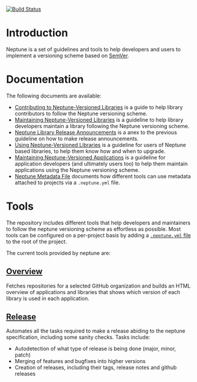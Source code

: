 [![Build
Status](https://travis-ci.org/sociomantic-tsunami/neptune.svg?branch=v0.x.x)](https://travis-ci.org/sociomantic-tsunami/neptune)

Introduction
============

Neptune is a set of guidelines and tools to help developers and users to
implement a versioning scheme based on [SemVer](http://semver.org/).


Documentation
=============

The following documents are available:

* [Contributing to Neptune-Versioned
  Libraries](https://github.com/sociomantic-tsunami/neptune/blob/v0.x.x/doc/library-contributor.rst)
  is a guide to help library contributors to follow the Neptune versioning
  scheme.
* [Maintaining Neptune-Versioned
  Libraries](https://github.com/sociomantic-tsunami/neptune/blob/v0.x.x/doc/library-maintainer.rst)
  is a guideline to help library developers maintain a library following the
  Neptune versioning scheme.
* [Neptune Library Release
  Announcements](https://github.com/sociomantic-tsunami/neptune/blob/v0.x.x/doc/announcements.md)
  is a anex to the previous guideline on how to make release announcements.
* [Using Neptune-Versioned
  Libraries](https://github.com/sociomantic-tsunami/neptune/blob/v0.x.x/doc/library-user.rst)
  is a guideline for users of Neptune based libraries, to help them know how and
  when to upgrade.
* [Maintaining Neptune-Versioned
  Applications](https://github.com/sociomantic-tsunami/neptune/blob/v0.x.x/doc/application-maintainer.rst)
  is a guideline for application developers (and ultimately users too) to help
  them maintain applications using the Neptune versioning scheme.
* [Neptune Metadata File](https://github.com/sociomantic-tsunami/neptune/blob/v0.x.x/doc/neptune-metadata.rst)
  documents how different tools can use metadata attached to projects via a
  `.neptune.yml` file.

Tools
=====

The repository includes different tools that help developers and maintainers to
follow the neptune versioning scheme as effortless as possible. Most tools can
be configured on a per-project basis by adding a [`.neptune.yml`
file](https://github.com/sociomantic-tsunami/neptune/blob/v0.x.x/doc/neptune-metadata.rst)
to the root of the project.

The current tools provided by neptune are:

[Overview](https://github.com/sociomantic-tsunami/neptune/tree/v0.x.x/src/overview)
--------

Fetches repositories for a selected GitHub organization and builds an HTML
overview of applications and libraries that shows which version of each library
is used in each application.


[Release](https://github.com/sociomantic-tsunami/neptune/tree/v0.x.x/src/release)
-------

Automates all the tasks required to make a release abiding to the neptune
specification, including some sanity checks. Tasks include:

* Autodetection of what type of release is being done (major, minor, patch)
* Merging of features and bugfixes into higher versions
* Creation of releases, including their tags, release notes and github releases
